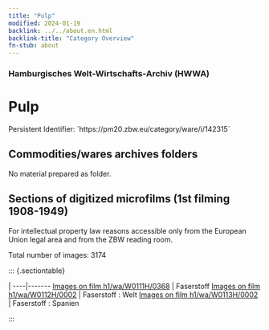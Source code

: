 ```yaml
---
title: "Pulp"
modified: 2024-01-19
backlink: ../../about.en.html
backlink-title: "Category Overview"
fn-stub: about
---
```


### Hamburgisches Welt-Wirtschafts-Archiv (HWWA)

# Pulp

<div class="hint">Persistent Identifier: `https://pm20.zbw.eu/category/ware/i/142315`</div>







## Commodities/wares archives folders





No material prepared as folder.



<a id="filmsections" />

## Sections of digitized microfilms (1st filming 1908-1949)

<p>For intellectual property law reasons accessible only from the European Union legal area and from the ZBW reading room.</p>



<p>Total number of images: 3174</p>




::: {.sectiontable}

 | 
----|-------
<a class="btn" href="https://pm20.zbw.eu/film/h1/wa/W0111H/0368" rel="nofollow">Images on film h1/wa/W0111H/0368</a> | Faserstoff
<a class="btn" href="https://pm20.zbw.eu/film/h1/wa/W0112H/0002" rel="nofollow">Images on film h1/wa/W0112H/0002</a> | Faserstoff : Welt
<a class="btn" href="https://pm20.zbw.eu/film/h1/wa/W0113H/0002" rel="nofollow">Images on film h1/wa/W0113H/0002</a> | Faserstoff : Spanien


:::
















